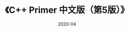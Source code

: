 ---
title: 《C++ Primer 中文版（第5版）》
page: readings
score: 4
comment: C++ 入门经典，讲的基本都是常见的
date: 2020-04
douban: https://book.douban.com/subject/25708312/
tags: 
- C++
---